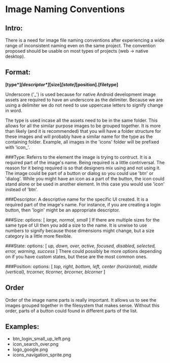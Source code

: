 Image Naming Conventions
=========================

Intro:
------
There is a need for image file naming conventions after experiencing a wide range of inconsistent naming even on the same project. The convention proposed should be usable on most types of projects (web -> native desktop).

Format:
-------
__[type*]_[descriptor*]_[size]_[state]_[position].[filetype]__

Underscore ('_') is used because for native Android development image assets are required to have an underscore as the delimiter.  Because we are using a delimiter we do not need to use uppercase letters to signify change in word.

The type is used incase all the assets need to be in the same folder.  This allows for all the similar purpose images to be grouped together.  It is more than likely (and it is recommended) that you will have a folder structure for these images and will probably have a similar name for the type as the containing folder.  Example, all images in the 'icons' folder will be prefixed with 'icon_'.

###Type: 
Referrs to the element the image is trying to contruct. It is a required part of the image's name.  Being required is a little contriversal. The reason for it being required is so that designers mix using and not using it. 
The image could be part of a button or dialog so you could use 'btn' or 'dialog'. While you might have an icon as a part of the button, the icon could stand alone or be used in another element.  In this case you would use 'icon' instead of 'btn'.

###Descriptor:
A descriptive name for the specific UI created. It is a required part of the image's name. For instance, if you are creating a login button, then 'login' might be an appropriate descriptor.

###Size: 
options: [ _large, normal, small_ ]
If there are multiple sizes for the same type of UI then you add a size to the name.  It is unwise to use numbers to signify because those dimensions might change, but a size category is a little more flexible.

###State: 
options: [ _up, down, over, active, focused, disabled, selected, error, warning, success_ ]
There could possibly be more options depending on if you have custom states, but these are the most common ones.

###Position: 
options: [ _top, right, bottom, left, center (horizontal), middle (vertical), trcorner, tlcorner, brcorner, blcorner_ ]

Order
------
Order of the image name parts is really important.  It allows us to see the images grouped together in the filesystem that makes sense.  Without this order, parts of a button could found in different parts of the list.

Examples:
----------
 - btn_login_small_up_left.png
 - icon_search_over.png
 - logo_google.png
 - icons_navigation_sprite.png
